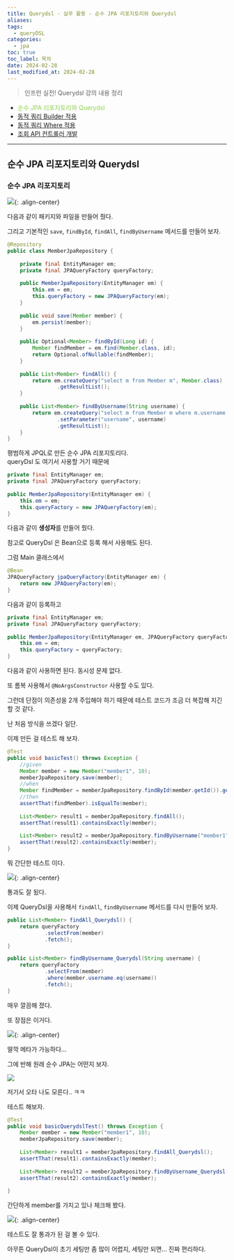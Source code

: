 ```yaml
---
title: Querydsl - 실무 활용 - 순수 JPA 리포지토리와 Querydsl
aliases: 
tags:
  - queryDSL
categories:
  - jpa
toc: true
toc_label: 목차
date: 2024-02-28
last_modified_at: 2024-02-28
---
```

> 인프런 실전! Querydsl 강의 내용 정리

- <font color="#92d050">순수 JPA 리포지토리와 Querydsl</font>
- [동적 쿼리 Builder 적용](https://iamminseongkim.github.io/jpa/Querydsl-%EB%8F%99%EC%A0%81-%EC%BF%BC%EB%A6%AC%EC%99%80-%EC%84%B1%EB%8A%A5-%EC%B5%9C%EC%A0%81%ED%99%94-%EC%A1%B0%ED%9A%8C-Builder-%EC%82%AC%EC%9A%A9/)
- [동적 쿼리 Where 적용](https://iamminseongkim.github.io/jpa/Querydsl-%EB%8F%99%EC%A0%81-%EC%BF%BC%EB%A6%AC-Where-%EC%A0%81%EC%9A%A9/)
- [조회 API 컨트롤러 개발](https://iamminseongkim.github.io/jpa/Querydsl-%EC%A1%B0%ED%9A%8C-API-%EC%BB%A8%ED%8A%B8%EB%A1%A4%EB%9F%AC-%EA%B0%9C%EB%B0%9C/)

--- 
## 순수 JPA 리포지토리와 Querydsl

### 순수 JPA 리포지토리

![](https://i.imgur.com/bFCD8jl.png){: .align-center}

다음과 같이 패키지와 파일을 만들어 줬다.

그리고 기본적인 `save`, `findById`, `findAll`, `findByUsername` 메서드를 만들어 보자.

```java
@Repository  
public class MemberJpaRepository {  
  
    private final EntityManager em;  
    private final JPAQueryFactory queryFactory;  
      
    public MemberJpaRepository(EntityManager em) {  
        this.em = em;  
        this.queryFactory = new JPAQueryFactory(em);  
    }   
    
    public void save(Member member) {  
        em.persist(member);  
    }
        
    public Optional<Member> findById(Long id) {  
        Member findMember = em.find(Member.class, id);  
        return Optional.ofNullable(findMember);  
    }
        
    public List<Member> findAll() {  
        return em.createQuery("select m from Member m", Member.class)  
                .getResultList();  
    }
      
    public List<Member> findByUsername(String username) {  
        return em.createQuery("select m from Member m where m.username = :username", Member.class)  
                .setParameter("username", username)  
                .getResultList();  
    }  
}
```

평범하게 JPQL로 만든 순수 JPA 리포지토리다. <br>queryDsl 도 여기서 사용할 거기 때문에 

```java
private final EntityManager em;  
private final JPAQueryFactory queryFactory;  
  
public MemberJpaRepository(EntityManager em) {  
	this.em = em;  
	this.queryFactory = new JPAQueryFactory(em);  
}  
```

다음과 같이 **생성자**를 만들어 줬다.

참고로 QueryDsl 은 Bean으로 등록 해서 사용해도 된다. 

그럼 Main 클래스에서 

```java
@Bean  
JPAQueryFactory jpaQueryFactory(EntityManager em) {  
    return new JPAQueryFactory(em);  
}
```
다음과 같이 등록하고

```java
private final EntityManager em;  
private final JPAQueryFactory queryFactory;  
  
public MemberJpaRepository(EntityManager em, JPAQueryFactory queryFactory) {  
    this.em = em;  
    this.queryFactory = queryFactory;  
}
```

다음과 같이 사용하면 된다. 동시성 문제 없다.

또 롬복 사용해서 `@NoArgsConstructor` 사용할 수도 있다.

그런데 단점이 의존성을 2개 주입해야 하기 때문에 테스트 코드가 조금 더 복잡해 지긴 할 것 같다.

난 처음 방식을 쓰겠다 일단.


이제 만든 걸 테스트 해 보자.

```java
@Test  
public void basicTest() throws Exception {  
    //given  
    Member member = new Member("member1", 10);  
    memberJpaRepository.save(member);  
    //when  
    Member findMember = memberJpaRepository.findById(member.getId()).get();  
    //then  
    assertThat(findMember).isEqualTo(member);  
  
    List<Member> result1 = memberJpaRepository.findAll();  
    assertThat(result1).containsExactly(member);  
  
    List<Member> result2 = memberJpaRepository.findByUsername("member1");  
    assertThat(result2).containsExactly(member);  
}
```

뭐 간단한 테스트 이다.

![](https://i.imgur.com/HiNCYYw.png){: .align-center}

통과도 잘 됬다.

이제 QueryDsl을 사용해서 `findAll`, `findByUsername` 메서드를 다시 만들어 보자.

```java
public List<Member> findAll_Querydsl() {  
    return queryFactory  
            .selectFrom(member)  
            .fetch();  
}

public List<Member> findByUsername_Querydsl(String username) {  
    return queryFactory  
            .selectFrom(member)  
            .where(member.username.eq(username))  
            .fetch();  
}

```

매우 깔끔해 졌다.

또 장점은 이거다.

![](https://i.imgur.com/tVTa1nD.gif){: .align-center}

딸깍 메타가 가능하다...

그에 반해 원래 순수 JPA는 어떤지 보자.

![](https://i.imgur.com/nLXWLSs.gif)

저기서 오타 나도 모른다.. ㅋㅋ

테스트 해보자.

```java
@Test  
public void basicQuerydslTest() throws Exception {  
    Member member = new Member("member1", 10);  
    memberJpaRepository.save(member);  
  
    List<Member> result1 = memberJpaRepository.findAll_Querydsl();  
    assertThat(result1).containsExactly(member);  
  
    List<Member> result2 = memberJpaRepository.findByUsername_Querydsl("member1");  
    assertThat(result2).containsExactly(member);  
  
}
```
간단하게 member를 가지고 있나 체크해 봤다.


![](https://i.imgur.com/X94dXEq.png){: .align-center}

테스트도 잘 통과가 된 걸 볼 수 있다.

아무튼 QueryDsl이 초기 세팅만 좀 많이 어렵지, 세팅만 되면... 진짜 편리하다.



